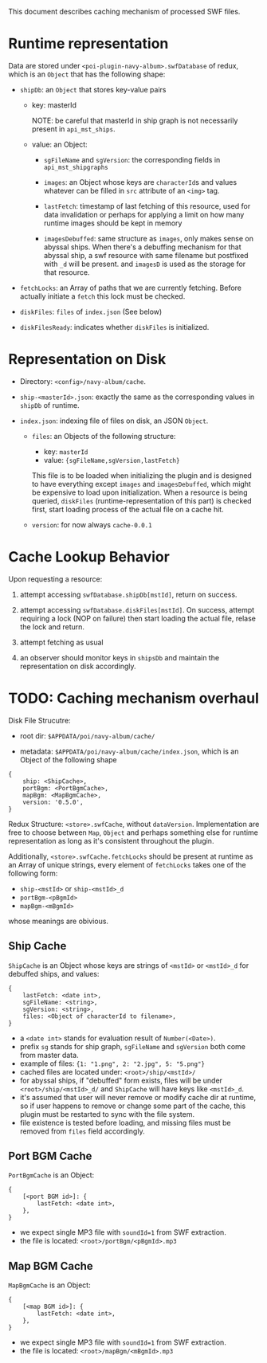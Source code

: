 This document describes caching mechanism of processed SWF files.

# Runtime representation

Data are stored under `<poi-plugin-navy-album>.swfDatabase` of redux,
which is an `Object` that has the following shape:

- `shipDb`: an `Object` that stores key-value pairs

    - key: masterId

        NOTE: be careful that masterId in ship graph is not necessarily present
        in `api_mst_ships`.

    - value: an Object:

        - `sgFileName` and `sgVersion`: the corresponding fields in
          `api_mst_shipgraphs`

        - `images`: an Object whose keys are `characterId`s and values
          whatever can be filled in `src` attribute of an `<img>` tag.

        - `lastFetch`: timestamp of last fetching of this resource, used for
          data invalidation or perhaps for applying a limit on how many runtime
          images should be kept in memory

        - `imagesDebuffed`: same structure as `images`, only makes sense on abyssal ships.
          When there's a debuffing mechanism for that abyssal ship, a swf resource
          with same filename but postfixed with `_d` will be present. and `imagesD`
          is used as the storage for that resource.

- `fetchLocks`: an Array of paths that we are currently fetching.
  Before actually initiate a `fetch` this lock must be checked.

- `diskFiles`: `files` of `index.json` (See below)

- `diskFilesReady`: indicates whether `diskFiles` is initialized.

# Representation on Disk

- Directory: `<config>/navy-album/cache`.

- `ship-<masterId>.json`: exactly the same as the corresponding values in `shipDb` of runtime.

- `index.json`: indexing file of files on disk, an JSON `Object`.

    - `files`: an Objects of the following structure:

        - key: `masterId`
        - value: `{sgFileName,sgVersion,lastFetch}`

      This file is to be loaded when initializing the plugin and is designed to
      have everything except `images` and `imagesDebuffed`, which might be expensive
      to load upon initialization.
      When a resource is being queried, `diskFiles` (runtime-representation of this part)
      is checked first, start loading process of the actual file on a cache hit.

    - `version`: for now always `cache-0.0.1`

# Cache Lookup Behavior

Upon requesting a resource:

1. attempt accessing `swfDatabase.shipDb[mstId]`, return on success.

2. attempt accessing `swfDatabase.diskFiles[mstId]`.
   On success, attempt requiring a lock (NOP on failure) then start loading the actual file,
   relase the lock and return.

3. attempt fetching as usual

4. an observer should monitor keys in `shipsDb`
   and maintain the representation on disk accordingly.

# TODO: Caching mechanism overhaul

Disk File Strucutre:

- root dir: `$APPDATA/poi/navy-album/cache/`

- metadata: `$APPDATA/poi/navy-album/cache/index.json`, which is an Object of the following shape

```
{
    ship: <ShipCache>,
    portBgm: <PortBgmCache>,
    mapBgm: <MapBgmCache>,
    version: '0.5.0',
}
```

Redux Structure: `<store>.swfCache`, without `dataVersion`.
Implementation are free to choose between `Map`, `Object` and perhaps something else
for runtime representation as long as it's consistent throughout the plugin.

Additionally, `<store>.swfCache.fetchLocks` should be present at runtime as an Array of unique strings,
every element of `fetchLocks` takes one of the following form:

- `ship-<mstId>` or `ship-<mstId>_d`
- `portBgm-<pBgmId>`
- `mapBgm-<mBgmId>`

whose meanings are obivious.

## Ship Cache

`ShipCache` is an Object whose keys are strings of `<mstId>` or `<mstId>_d` for debuffed ships,
and values:

```
{
    lastFetch: <date int>,
    sgFileName: <string>,
    sgVersion: <string>,
    files: <Object of characterId to filename>,
}
```

- a `<date int>` stands for evaluation result of `Number(<Date>)`.
- prefix `sg` stands for ship graph, `sgFileName` and `sgVersion` both come from master data.
- example of files: `{1: "1.png", 2: "2.jpg", 5: "5.png"}`
- cached files are located under: `<root>/ship/<mstId>/`
- for abyssal ships, if "debuffed" form exists, files will be under `<root>/ship/<mstId>_d/` and
  `ShipCache` will have keys like `<mstId>_d`.
- it's assumed that user will never remove or modify cache dir at runtime, so if user happens to
  remove or change some part of the cache, this plugin must be restarted to sync with the file system.
- file existence is tested before loading, and missing files must be removed from `files` field
  accordingly.

## Port BGM Cache

`PortBgmCache` is an Object:

```
{
    [<port BGM id>]: {
        lastFetch: <date int>,
    },
}
```

- we expect single MP3 file with `soundId=1` from SWF extraction.
- the file is located: `<root>/portBgm/<pBgmId>.mp3`

## Map BGM Cache

`MapBgmCache` is an Object:

```
{
    [<map BGM id>]: {
        lastFetch: <date int>,
    },
}
```

- we expect single MP3 file with `soundId=1` from SWF extraction.
- the file is located: `<root>/mapBgm/<mBgmId>.mp3`
